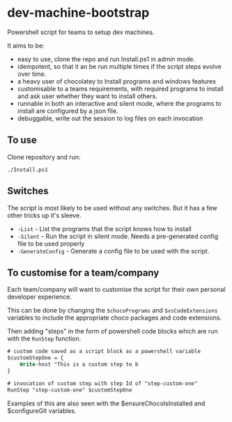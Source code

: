 # dev-machine-bootstrap

Powershell script for teams to setup dev machines. 

It aims to be:

- easy to use, clone the repo and run Install.ps1 in admin mode.
- idempotent, so that it an be run multiple times if the script steps evolve over time.
- a heavy user of chocolatey to Install programs and windows features
- customisable to a teams requirements, with required programs to install and ask user whether they want to install others.
- runnable in both an interactive and silent mode, where the programs to install are configured by a json file.
- debuggable, write out the session to log files on each invocation


## To use

Clone repository and run:

`./Install.ps1`


## Switches

The script is most likely to be used without any switches. But it has a few other tricks up it's sleeve.

- `-List` - List the programs that the script knows how to install
- `-Silent` - Run the script in silent mode. Needs a pre-generated config file to be used properly
- `-GenerateConfig` - Generate a config file to be used with the script. 

## To customise for a team/company

Each team/company will want to customise the script for their own personal developer experience.

This can be done by changing the `$chocoPrograms` and `$vsCodeExtensions` variables to include the appropriate choco packages and code extensions.

Then adding "steps" in the form of powershell code blocks which are run with the `RunStep` function. 

``` ps
# custom code saved as a script block as a powershell variable
$customStepOne = {
    Write-host "This is a custom step to b
}

# invocation of custom step with step Id of "step-custom-one"
RunStep "step-custom-one" $customStepOne
```

Examples of this are also seen with the $ensureChocoIsInstalled and $configureGit variables.

